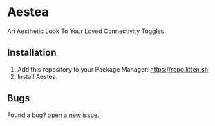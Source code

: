 # Aestea

An Aesthetic Look To Your Loved Connectivity Toggles

## Installation

1. Add this repository to your Package Manager: https://repo.litten.sh
2. Install Aestea.

## Bugs

Found a bug? [open a new issue](https://github.com/Litteeen/Aestea/issues/new).
